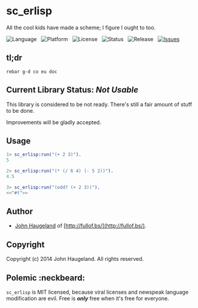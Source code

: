 sc_erlisp
=========

All the cool kids have made a scheme; I figure I ought to too.

![Language](http://img.shields.io/badge/Language-Lisp_in_Erlang-000000.svg) &nbsp;
![Platform](http://img.shields.io/badge/Platform-OTP-000000.svg) &nbsp;
![License](http://img.shields.io/badge/License-MIT-000055.svg) &nbsp;
![Status](http://img.shields.io/travis/StoneCypher/sc_erlisp.svg) &nbsp;
![Release](http://img.shields.io/github/release/StoneCypher/sc_erlisp.svg) &nbsp;
[![Issues](http://img.shields.io/github/issues/StoneCypher/sc_erlisp.svg)](https://github.com/StoneCypher/sc_erlisp/issues)





tl;dr
-----

`rebar g-d co eu doc`





Current Library Status: *Not Usable*
--------------------------------

This library is considered to be not ready.  There's still a fair amount of stuff to be done.

Improvements will be gladly accepted.





Usage
-----

```erlang
1> sc_erlisp:run("(+ 2 3)").
5

2> sc_erlisp:run("(* (/ 6 4) (- 5 2))").
4.5

3> sc_erlisp:run("(odd? (+ 2 3))").
<<"#t">>
```





Author
------

* [John Haugeland](mailto:stonecypher@gmail.com) of [http://fullof.bs/](http://fullof.bs/).



Copyright
---------

Copyright (c) 2014 John Haugeland.  All rights reserved.



Polemic :neckbeard:
-------------------

`sc_erlisp` is MIT licensed, because viral licenses and newspeak language modification are evil.  Free is ***only*** free when it's free for everyone.
